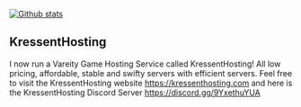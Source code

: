 [![Github stats](https://github-readme-stats.vercel.app/api?username=Vecnavium&theme=dark&count_private=true&include_all_commits=true)](#)

KressentHosting
---
I now run a Vareity Game Hosting Service called KressentHosting! All low pricing, affordable, stable and swifty servers with efficient servers. Feel free to visit the KressentHosting website https://kressenthosting.com and here is the KressentHosting Discord Server https://discord.gg/9YxethuYUA
